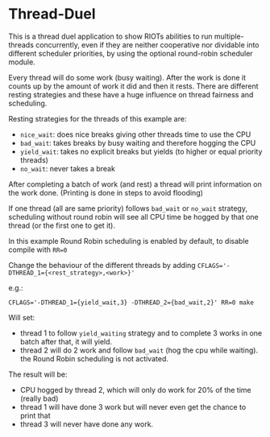 Thread-Duel
============

This is a thread duel application to show RIOTs abilities to run multiple-threads
concurrently, even if they are neither cooperative nor dividable into different scheduler priorities,
by using the optional round-robin scheduler module.

Every thread will do some work (busy waiting).
After the work is done it counts up by the amount of work it did and then it rests.
There are different resting strategies and these have a huge
influence on thread fairness and scheduling.

Resting strategies for the threads of this example are:
- `nice_wait`: does nice breaks giving other threads time to use the CPU
- `bad_wait`: takes breaks by busy waiting and therefore hogging the CPU
- `yield_wait`: takes no explicit breaks but yields (to higher or equal priority threads)
- `no_wait`: never takes a break

After completing a batch of work (and rest) a thread will print information on the work done.
(Printing is done in steps to avoid flooding)

If one thread (all are same priority) follows `bad_wait` or `no_wait` strategy,
scheduling without round robin will see all CPU time be hogged by that one thread
(or the first one to get it).

In this example Round Robin scheduling is enabled by default,
to disable compile with `RR=0`

Change the behaviour of the different threads by adding
`CFLAGS='-DTHREAD_1={<rest_strategy>,<work>}'`

e.g.:
```
CFLAGS='-DTHREAD_1={yield_wait,3} -DTHREAD_2={bad_wait,2}' RR=0 make
```
Will set:
- thread 1 to follow `yield_waiting` strategy and
to complete 3 works in one batch after that, it will yield.
- thread 2 will do 2 work and follow `bad_wait` (hog the cpu while waiting).
the Round Robin scheduling is not activated.

The result will be:
- CPU hogged by thread 2, which will only do work for 20% of the time (really bad)
- thread 1 will have done 3 work but will never even get the chance to print that
- thread 3 will never have done any work.

